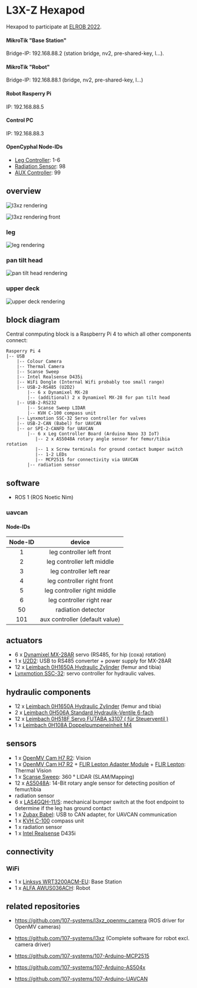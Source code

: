 # L3X-Z Hexapod

Hexapod to participate at [ELROB 2022](https://www.elrob.org).

#### MikroTik "Base Station"
Bridge-IP: 192.168.88.2 (station bridge, nv2, pre-shared-key, l...).
#### MikroTik "Robot"
Bridge-IP: 192.168.88.1 (bridge, nv2, pre-shared-key, l...)
#### Robot Rasperry Pi
IP: 192.168.88.5
#### Control PC
IP: 192.168.88.3

#### OpenCyphal Node-IDs
* [Leg Controller](https://github.com/107-systems/l3xz-fw_leg-controller): 1-6
* [Radiation Sensor](https://github.com/107-systems/l3xz-fw_radiation_sensor): 98
* [AUX Controller](https://github.com/107-systems/l3xz-fw_aux-controller): 99

## overview

![l3xz rendering](doc/images/l3xz.png)

![l3xz rendering front](doc/images/l3xz_front.png)

### leg

![leg rendering](doc/images/leg.png)

### pan tilt head

![pan tilt head rendering](doc/images/pan_tilt_head.png)

### upper deck

![upper deck rendering](doc/images/upper_deck.png)


## block diagram
Central conmputing block is a Raspberry Pi 4 to which all other components connect:
```
Rasperry Pi 4
|-- USB
    |-- Colour Camera
    |-- Thermal Camera
    |-- Scanse Sweep
    |-- Intel Realsense D435i
    |-- WiFi Dongle (Internal Wifi probably too small range)
    |-- USB-2-RS485 (U2D2)
        |-- 6 x Dynamixel MX-28
        |-- (additional) 2 x Dynamixel MX-28 for pan tilt head
    |-- USB-2-RS232
        |-- Scanse Sweep LIDAR
        |-- KVH C-100 compass unit
    |-- Lynxmotion SSC-32 Servo controller for valves
    |-- USB-2-CAN (Babel) for UAVCAN
    |-- or SPI-2-CANFD for UAVCAN
        |-- 6 x Leg Controller Board (Arduino Nano 33 IoT)
           |-- 2 x AS5048A rotary angle sensor for femur/tibia rotation
           |-- 1 x Screw terminals for ground contact bumper switch
           |-- 1-2 LEDs
           |-- MCP2515 for connectivity via UAVCAN
        |-- radiation sensor
```

## software
  - ROS 1 (ROS Noetic Nim)

### uavcan

#### Node-IDs

| **Node-ID** | **device**                     |
|:-----------:|:------------------------------:|
| 1           | leg controller left front      |
| 2           | leg controller left middle     |
| 3           | leg controller left rear       |
| 4           | leg controller right front     |
| 5           | leg controller right middle    |
| 6           | leg controller right rear      |
| 50          | radiation detector             |
| 101         | aux controller (default value) |

## actuators
  - 6 x [Dynamixel MX-28AR](https://emanual.robotis.com/docs/en/dxl/mx/mx-28-2/) servo (RS485, for hip (coxa) rotation)
  - 1 x [U2D2](https://emanual.robotis.com/docs/en/parts/interface/u2d2/): USB to RS485 converter + power supply for MX-28AR 
  - 12 x [Leimbach 0H1650A Hydraulic Zylinder](http://leimbach-modellbau.de/Produkte/Hydraulik/Zylinder/0H16xxxA/) (femur and tibia)
  - [Lynxmotion SSC-32](http://www.lynxmotion.com/p-1032-ssc-32u-usb-servo-controller.aspx): servo controller for hydraulic valves.

## hydraulic components
  - 12 x [Leimbach 0H1650A Hydraulic Zylinder](http://leimbach-modellbau.de/Produkte/Hydraulik/Zylinder/0H16xxxA/) (femur and tibia)
  - 2 x [Leimbach 0H506A Standard Hydraulik-Ventile 6-fach](http://leimbach-modellbau.de/Produkte/Hydraulik/Ventile/0H50x/) 
  - 12 x [Leimbach 0H518F Servo FUTABA s3107 ( für Steuerventil )](http://leimbach-modellbau.de/Produkte/Elektronik/0H518F/) 
  - 1 x [Leimbach 0H108A Doppelpumpeneinheit M4](http://leimbach-modellbau.de/Produkte/Hydraulik/Pumpen/0H108(A)/) 

## sensors
  - 1 x [OpenMV Cam H7 R2](https://openmv.io/collections/cams/products/openmv-cam-h7-r2): Vision
  - 1 x [OpenMV Cam H7 R2](https://openmv.io/collections/cams/products/openmv-cam-h7-r2) + [FLIR Lepton Adapter Module](https://openmv.io/collections/cams/products/flir-lepton-adapter-module) + [FLIR Lepton](https://store.groupgets.com/products/flir-lepton-3-5): Thermal Vision
  - 1 x [Scanse Sweep](https://github.com/scanse/sweep-sdk): 360 ° LIDAR (SLAM/Mapping)
  - 12 x [AS5048A](https://ams.com/en/as5048a): 14-Bit rotary angle sensor for detecting position of femur/tibia
  - radiation sensor
  - 6 x [LAS4GQH-11/S](https://www.conrad.de/de/p/tru-components-las4gqh-11-s-drucktaster-220-v-dc-0-50-a-1-x-aus-ein-tastend-1-st-1661900.html): mechanical bumper switch at the foot endpoint to determine if the leg has ground contact
  - 1 x [Zubax Babel](https://zubax.com/products/babel): USB to CAN adapter, for UAVCAN communication
  - 1 x [KVH C-100](https://www.kvh.com/admin/products/compasses/compass-systems/c100-compass-engine) compass unit
  - 1 x radiation sensor
  - 1 x [Intel Realsense](https://www.intelrealsense.com/depth-camera-d435i) D435i

## connectivity
### WiFi
  - 1 x [Linksys WRT3200ACM-EU](https://openwrt.org/toh/linksys/wrt3200acm): Base Station
  - 1 x [ALFA AWUS036ACH](https://www.alfa.com.tw/products/awus036ach?variant=36473965871176): Robot

## related repositories
* https://github.com/107-systems/l3xz_openmv_camera (ROS driver for OpenMV cameras)
* https://github.com/107-systems/l3xz (Complete software for robot excl. camera driver)

* https://github.com/107-systems/107-Arduino-MCP2515
* https://github.com/107-systems/107-Arduino-AS504x
* https://github.com/107-systems/107-Arduino-UAVCAN
